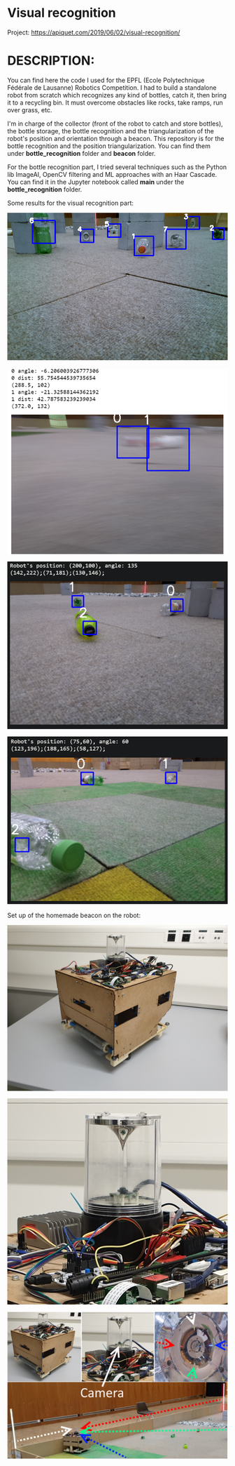 # Visual recognition

Project: https://apiquet.com/2019/06/02/visual-recognition/

# DESCRIPTION:

You can find here the code I used for the EPFL (Ecole Polytechnique Fédérale de Lausanne) Robotics Competition. I had to build a standalone robot from scratch which recognizes any kind of bottles, catch it, then bring it to a recycling bin. 
It must overcome obstacles like rocks, take ramps, run over grass, etc. 

I'm in charge of the collector (front of the robot to catch and store bottles), the bottle storage, the bottle recognition and the triangularization of the robot's position and orientation through a beacon. 
This repository is for the bottle recognition and the position triangularization.
You can find them under **bottle_recognition** folder and **beacon** folder.

For the bottle recognition part, I tried several techniques such as the Python lib ImageAI, OpenCV filtering and ML approaches with an Haar Cascade. You can find it in the Jupyter notebook called **main** under the **bottle_recognition** folder.

Some results for the visual recognition part:

![](bottle_recognition/results/hard_test.png)



![](bottle_recognition/results/blur_img.PNG)


![](bottle_recognition/results/position_bottle2.PNG)


![](bottle_recognition/results/position_bottle4_b.PNG)


Set up of the homemade beacon on the robot:

![](beacon/images/20190611_163429.jpg)


![](beacon/images/beacon_zoom.PNG)


![](beacon/images/beacon_header_analysed.png)
